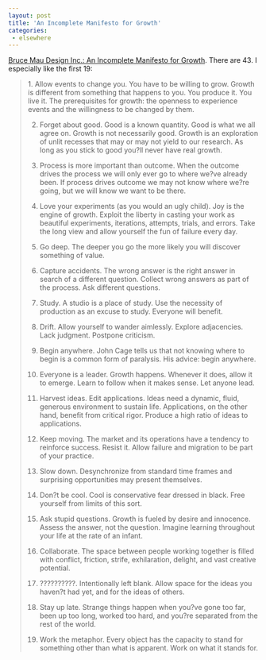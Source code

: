 ```yaml
---
layout: post
title: 'An Incomplete Manifesto for Growth'
categories:
 - elsewhere
---
```


<a href="http://www.brucemaudesign.com/manifesto.html">Bruce Mau Design Inc.: An Incomplete Manifesto for Growth</a>. There are 43. I especially like the first 19:<blockquote>1. Allow events to change you. You have to be willing to grow. Growth is different from something that happens to you. You produce it. You live it. The prerequisites for growth: the openness to experience events and the willingness to be changed by them.



2. Forget about good. Good is a known quantity. Good is what we all agree on. Growth is not necessarily good. Growth is an exploration of unlit recesses that may or may not yield to our research. As long as you stick to good you?ll never have real growth.



3. Process is more important than outcome. When the outcome drives the process we will only ever go to where we?ve already been. If process drives outcome we may not know where we?re going, but we will know we want to be there.



4. Love your experiments (as you would an ugly child). Joy is the engine of growth. Exploit the liberty in casting your work as beautiful experiments, iterations, attempts, trials, and errors. Take the long view and allow yourself the fun of failure every day.



5. Go deep. The deeper you go the more likely you will discover something of value.



6. Capture accidents. The wrong answer is the right answer in search of a different question. Collect wrong answers as part of the process. Ask different questions.



7. Study. A studio is a place of study. Use the necessity of production as an excuse to study. Everyone will benefit.



8. Drift. Allow yourself to wander aimlessly. Explore adjacencies. Lack judgment. Postpone criticism.



9. Begin anywhere. John Cage tells us that not knowing where to begin is a common form of paralysis. His advice: begin anywhere.



10. Everyone is a leader. Growth happens. Whenever it does, allow it to emerge. Learn to follow when it makes sense. Let anyone lead.



11. Harvest ideas. Edit applications. Ideas need a dynamic, fluid, generous environment to sustain life. Applications, on the other hand, benefit from critical rigor. Produce a high ratio of ideas to applications.



12. Keep moving. The market and its operations have a tendency to reinforce success. Resist it. Allow failure and migration to be part of your practice.



13. Slow down. Desynchronize from standard time frames and surprising opportunities may present themselves.



14. Don?t be cool. Cool is conservative fear dressed in black. Free yourself from limits of this sort.



15. Ask stupid questions. Growth is fueled by desire and innocence. Assess the answer, not the question. Imagine learning throughout your life at the rate of an infant.



16. Collaborate. The space between people working together is filled with conflict, friction, strife, exhilaration, delight, and vast creative potential.



17. ??????????. Intentionally left blank. Allow space for the ideas you haven?t had yet, and for the ideas of others.



18. Stay up late. Strange things happen when you?ve gone too far, been up too long, worked too hard, and you?re separated from the rest of the world.



19. Work the metaphor. Every object has the capacity to stand for something other than what is apparent. Work on what it stands for.</blockquote>